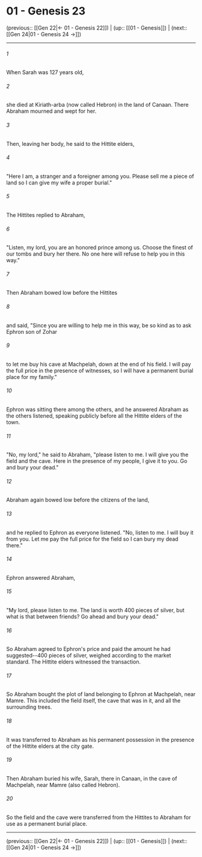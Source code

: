 # 01 - Genesis 23

(previous:: [[Gen 22|← 01 - Genesis 22]]) | (up:: [[01 - Genesis]]) | (next:: [[Gen 24|01 - Genesis 24 →]])

***


###### 1 
When Sarah was 127 years old, 

###### 2 
she died at Kiriath-arba (now called Hebron) in the land of Canaan. There Abraham mourned and wept for her. 

###### 3 
Then, leaving her body, he said to the Hittite elders, 

###### 4 
"Here I am, a stranger and a foreigner among you. Please sell me a piece of land so I can give my wife a proper burial." 

###### 5 
The Hittites replied to Abraham, 

###### 6 
"Listen, my lord, you are an honored prince among us. Choose the finest of our tombs and bury her there. No one here will refuse to help you in this way." 

###### 7 
Then Abraham bowed low before the Hittites 

###### 8 
and said, "Since you are willing to help me in this way, be so kind as to ask Ephron son of Zohar 

###### 9 
to let me buy his cave at Machpelah, down at the end of his field. I will pay the full price in the presence of witnesses, so I will have a permanent burial place for my family." 

###### 10 
Ephron was sitting there among the others, and he answered Abraham as the others listened, speaking publicly before all the Hittite elders of the town. 

###### 11 
"No, my lord," he said to Abraham, "please listen to me. I will give you the field and the cave. Here in the presence of my people, I give it to you. Go and bury your dead." 

###### 12 
Abraham again bowed low before the citizens of the land, 

###### 13 
and he replied to Ephron as everyone listened. "No, listen to me. I will buy it from you. Let me pay the full price for the field so I can bury my dead there." 

###### 14 
Ephron answered Abraham, 

###### 15 
"My lord, please listen to me. The land is worth 400 pieces of silver, but what is that between friends? Go ahead and bury your dead." 

###### 16 
So Abraham agreed to Ephron's price and paid the amount he had suggested--400 pieces of silver, weighed according to the market standard. The Hittite elders witnessed the transaction. 

###### 17 
So Abraham bought the plot of land belonging to Ephron at Machpelah, near Mamre. This included the field itself, the cave that was in it, and all the surrounding trees. 

###### 18 
It was transferred to Abraham as his permanent possession in the presence of the Hittite elders at the city gate. 

###### 19 
Then Abraham buried his wife, Sarah, there in Canaan, in the cave of Machpelah, near Mamre (also called Hebron). 

###### 20 
So the field and the cave were transferred from the Hittites to Abraham for use as a permanent burial place.

***

(previous:: [[Gen 22|← 01 - Genesis 22]]) | (up:: [[01 - Genesis]]) | (next:: [[Gen 24|01 - Genesis 24 →]])
